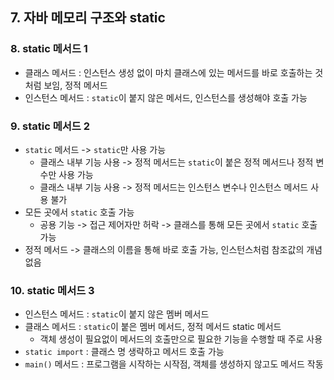 ## 7. 자바 메모리 구조와 static

### 8. static 메서드 1
- 클래스 메서드 : 인스턴스 생성 없이 마치 클래스에 있는 메서드를 바로 호출하는 것처럼 보임, 정적 메서드
- 인스턴스 메서드 : `static`이 붙지 않은 메서드, 인스턴스를 생성해야 호출 가능

### 9. static 메서드 2
- `static` 메서드 -> `static`만 사용 가능
  - 클래스 내부 기능 사용 -> 정적 메서드는 `static`이 붙은 정적 메서드나 정적 변수만 사용 가능
  - 클래스 내부 기능 사용 -> 정적 메서드는 인스턴스 변수나 인스턴스 메서드 사용 불가
- 모든 곳에서 `static` 호출 가능
  - 공용 기능 -> 접근 제어자만 허락 -> 클래스를 통해 모든 곳에서 `static` 호출 가능
- 정적 메서드 -> 클래스의 이름을 통해 바로 호출 가능, 인스턴스처럼 참조값의 개념 없음

### 10. static 메서드 3
- 인스턴스 메서드 : `static`이 붙지 않은 멤버 메서드
- 클래스 메서드 : `static`이 붙은 멤버 메서드, 정적 메서드 static 메서드
  - 객체 생성이 필요없이 메서드의 호출만으로 필요한 기능을 수행할 때 주로 사용
- `static import` : 클래스 명 생략하고 메서드 호출 가능
- `main()` 메서드 : 프로그램을 시작하는 시작점, 객체를 생성하지 않고도 메서드 작동